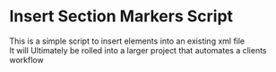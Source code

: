 # Insert Section Markers Script

This is a simple script to insert elements into an existing xml file
<br>
It will Ultimately be rolled into a larger project that automates a clients workflow